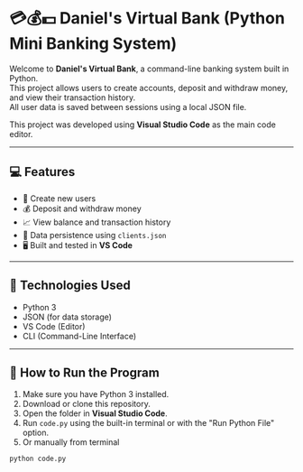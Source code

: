 # 💳💰💵 Daniel's Virtual Bank (Python Mini Banking System)

Welcome to **Daniel's Virtual Bank**, a command-line banking system built in Python.  
This project allows users to create accounts, deposit and withdraw money, and view their transaction history.  
All user data is saved between sessions using a local JSON file.

This project was developed using **Visual Studio Code** as the main code editor. 

---

## 💻 Features

- 🔐 Create new users
- 💰 Deposit and withdraw money
- 📈 View balance and transaction history
- 💾 Data persistence using `clients.json`
- 🖥 Built and tested in **VS Code**

---

## 💾 Technologies Used

- Python 3
- JSON (for data storage)
- VS Code (Editor)
- CLI (Command-Line Interface)

---

## 🚧 How to Run the Program

1. Make sure you have Python 3 installed.
2. Download or clone this repository.
3. Open the folder in **Visual Studio Code**.
4. Run `code.py` using the built-in terminal or with the "Run Python File" option.
5. Or manually from terminal
```bash
python code.py



